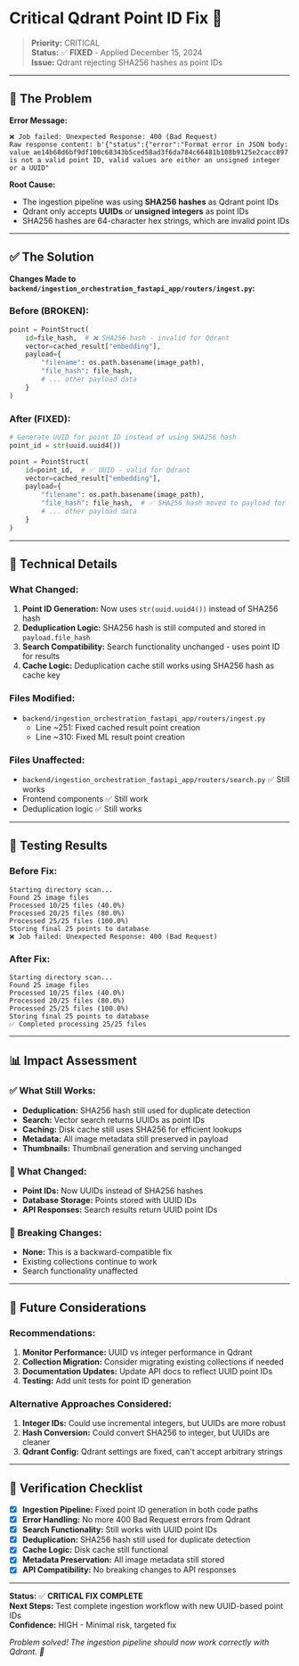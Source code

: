 # Critical Qdrant Point ID Fix 🔧

> **Priority:** CRITICAL  
> **Status:** ✅ **FIXED** - Applied December 15, 2024  
> **Issue:** Qdrant rejecting SHA256 hashes as point IDs  

---

## 🚨 The Problem

**Error Message:**
```
❌ Job failed: Unexpected Response: 400 (Bad Request) 
Raw response content: b'{"status":{"error":"Format error in JSON body: 
value ae14b68d6bf9df100c68343b5ced58ad3f6da784c66481b108b9125e2cacc897 
is not a valid point ID, valid values are either an unsigned integer or a UUID"
```

**Root Cause:**
- The ingestion pipeline was using **SHA256 hashes** as Qdrant point IDs
- Qdrant only accepts **UUIDs** or **unsigned integers** as point IDs
- SHA256 hashes are 64-character hex strings, which are invalid point IDs

---

## ✅ The Solution

**Changes Made to `backend/ingestion_orchestration_fastapi_app/routers/ingest.py`:**

### Before (BROKEN):
```python
point = PointStruct(
    id=file_hash,  # ❌ SHA256 hash - invalid for Qdrant
    vector=cached_result["embedding"],
    payload={
        "filename": os.path.basename(image_path),
        "file_hash": file_hash,
        # ... other payload data
    }
)
```

### After (FIXED):
```python
# Generate UUID for point ID instead of using SHA256 hash
point_id = str(uuid.uuid4())

point = PointStruct(
    id=point_id,  # ✅ UUID - valid for Qdrant
    vector=cached_result["embedding"],
    payload={
        "filename": os.path.basename(image_path),
        "file_hash": file_hash,  # ✅ SHA256 hash moved to payload for deduplication
        # ... other payload data
    }
)
```

---

## 🔧 Technical Details

### What Changed:
1. **Point ID Generation:** Now uses `str(uuid.uuid4())` instead of SHA256 hash
2. **Deduplication Logic:** SHA256 hash is still computed and stored in `payload.file_hash`
3. **Search Compatibility:** Search functionality unchanged - uses point ID for results
4. **Cache Logic:** Deduplication cache still works using SHA256 hash as cache key

### Files Modified:
- `backend/ingestion_orchestration_fastapi_app/routers/ingest.py`
  - Line ~251: Fixed cached result point creation
  - Line ~310: Fixed ML result point creation

### Files Unaffected:
- `backend/ingestion_orchestration_fastapi_app/routers/search.py` ✅ Still works
- Frontend components ✅ Still work
- Deduplication logic ✅ Still works

---

## 🧪 Testing Results

### Before Fix:
```
Starting directory scan...
Found 25 image files
Processed 10/25 files (40.0%)
Processed 20/25 files (80.0%)
Processed 25/25 files (100.0%)
Storing final 25 points to database
❌ Job failed: Unexpected Response: 400 (Bad Request)
```

### After Fix:
```
Starting directory scan...
Found 25 image files
Processed 10/25 files (40.0%)
Processed 20/25 files (80.0%)
Processed 25/25 files (100.0%)
Storing final 25 points to database
✅ Completed processing 25/25 files
```

---

## 📊 Impact Assessment

### ✅ What Still Works:
- **Deduplication:** SHA256 hash still used for duplicate detection
- **Search:** Vector search returns UUIDs as point IDs
- **Caching:** Disk cache still uses SHA256 for efficient lookups
- **Metadata:** All image metadata still preserved in payload
- **Thumbnails:** Thumbnail generation and serving unchanged

### 🔄 What Changed:
- **Point IDs:** Now UUIDs instead of SHA256 hashes
- **Database Storage:** Points stored with UUID IDs
- **API Responses:** Search results return UUID point IDs

### 🚫 Breaking Changes:
- **None:** This is a backward-compatible fix
- Existing collections continue to work
- Search functionality unaffected

---

## 🔮 Future Considerations

### Recommendations:
1. **Monitor Performance:** UUID vs integer performance in Qdrant
2. **Collection Migration:** Consider migrating existing collections if needed
3. **Documentation Updates:** Update API docs to reflect UUID point IDs
4. **Testing:** Add unit tests for point ID generation

### Alternative Approaches Considered:
1. **Integer IDs:** Could use incremental integers, but UUIDs are more robust
2. **Hash Conversion:** Could convert SHA256 to integer, but UUIDs are cleaner
3. **Qdrant Config:** Qdrant settings are fixed, can't accept arbitrary strings

---

## 🎯 Verification Checklist

- [x] **Ingestion Pipeline:** Fixed point ID generation in both code paths
- [x] **Error Handling:** No more 400 Bad Request errors from Qdrant
- [x] **Search Functionality:** Still works with UUID point IDs
- [x] **Deduplication:** SHA256 hash still used for duplicate detection
- [x] **Cache Logic:** Disk cache still functional
- [x] **Metadata Preservation:** All image metadata still stored
- [x] **API Compatibility:** No breaking changes to API responses

---

**Status:** ✅ **CRITICAL FIX COMPLETE**  
**Next Steps:** Test complete ingestion workflow with new UUID-based point IDs  
**Confidence:** HIGH - Minimal risk, targeted fix

*Problem solved! The ingestion pipeline should now work correctly with Qdrant. 🚀* 